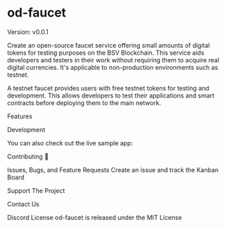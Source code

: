 # od-faucet
Version: v0.0.1


Create an open-source faucet service offering small amounts of digital tokens for testing purposes on the BSV Blockchain. This service aids developers and testers in their work without requiring them to acquire real digital currencies. It's applicable to non-production environments such as testnet.

A testnet faucet provides users with free testnet tokens for testing and development. This allows developers to test their applications and smart contracts before deploying them to the main network.

Features


Development


You can also check out the live sample app:


Contributing 🙌


Issues, Bugs, and Feature Requests
Create an issue and track the Kanban Board

Support The Project


Contact Us


Discord
License
od-faucet is released under the MIT License
